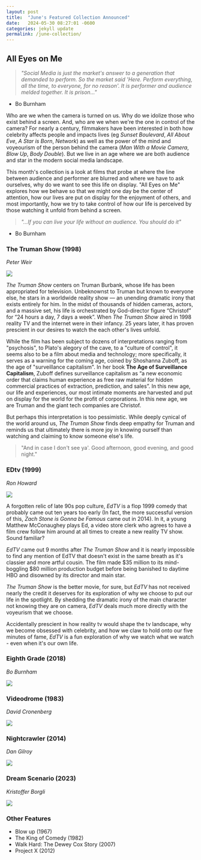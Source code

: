 ```yaml
---
layout: post
title:  "June's Featured Collection Announced"
date:   2024-05-30 08:27:01 -0600
categories: jekyll update
permalink: /june-collection/
---
```


## All Eyes on Me

> *"Social Media is just the market's answer to a generation that demanded to perform. So the market said 'Here. Perform everything, all the time, to everyone, for no reason'. It is performer and audience melded together. It is prison..."*
- Bo Burnham

Who are we when the camera is turned on us. Why do we idolize those who exist behind a screen. And, who are we when we're the one in control of the camera? For nearly a century, filmmakers have been interested in both how celebrity affects people and impacts lives (eg *Sunset Boulevard*, *All About Eve*, *A Star is Born*, *Network*) as well as the power of the mind and voyeourism of the person behind the camera (*Man With a Movie Camera*, *Blow Up*, *Body Double*). But we live in an age where we are both audience and star in the modern social media landscape. 

This month's collection is a look at films that probe at where the line between audience and performer are blurred and where we have to ask ourselves, why do we want to see this life on display. "All Eyes on Me" explores how we behave so that we might one day be the center of attention, how our lives are put on display for the enjoyment of others, and most importantly, how we try to take control of how our life is perceived by those watching it unfold from behind a screen.

> *"...If you can live your life without an audience. You should do it"*
- Bo Burnham

### The Truman Show (1998)
*Peter Weir*

![](/assets/images/truman.jpg)

*The Truman Show* centers on Truman Burbank, whose life has been appropriated for
television. Unbeknownst to Truman but known to everyone else, he stars in a worldwide reality
show — an unending dramatic irony that exists entirely for him. In the midst of thousands of
hidden cameras, actors, and a massive set, his life is orchestrated by God-director figure
“Christof” for “24 hours a day, 7 days a week”. When *The Truman Show* aired in 1998 reality TV and the internet were in their infancy. 25 years later, it has proven prescient in our desires to watch the each other's lives unfold. 

While the film has been subject to dozens of interpretations ranging from "psychosis", to Plato's alegory of the cave, to a "culture of control", it seems also to be a film about media and technology; more specifically, it serves as a warning for the coming age, coined by Shoshanna Zuboff, as the age of "surveillance capitalism". In her book **The Age of Surveillance Capitalism**, Zuboff defines surveillance capitalism as
“a new economic order that claims human experience as free raw material for hidden
commercial practices of extraction, prediction, and sales”. In this new age, our life and experiences, our most intimate moments are harvested and put on display for the world for the profit of corporations. In this new age, we are Truman and the giant tech companies are Christof.

But perhaps this interpretation is too pessimistic. While deeply cynical of the world around us, *The Truman Show* finds deep empathy for Truman and reminds us that ultimately there is more joy in knowing ourself than watching and claiming to know someone else's life.

> "And in case I don't see ya'. Good afternoon, good evening, and good night."

### EDtv (1999)
*Ron Howard*

![](/assets/images/edtv.jpg)

A forgotten relic of late 90s pop culture, *EdTV* is a flop 1999 comedy that probably came out ten years too early (In fact, the more successful version of this, *Zach Stone is Gonna be Famous* came out in 2014). In it, a young Matthew McConaughey plays Ed, a video store clerk who agrees to have a film crew follow him around at all times to create a new reality TV show. Sound familiar?

*EdTV* came out 9 months after *The Truman Show* and it is nearly impossible to find any mention of EdTV that doesn't exist in the same breath as it's classier and more artful cousin. The film made $35 million to its mind-boggling $80 million production budget before being banished to daytime HBO and disowned by its director and main star. 

*The Truman Show* is the better movie, for sure, but *EdTV* has not received nearly the credit it deserves for its exploration of why we choose to put our life in the spotlight. By shedding the dramatic irony of the main character not knowing they are on camera, *EdTV* deals much more directly with the voyeurism that we choose.

Accidentally prescient in how reality tv would shape the tv landscape, why we become obsessed with celebrity, and how we claw to hold onto our five minutes of fame, *EdTV* is a fun exploration of why we watch what we watch - even when it's our own life.

### Eighth Grade (2018)
*Bo Burnham*

![](/assets/images/eighthgrade.jpg)

### Videodrome (1983)
*David Cronenberg*

![](/assets/images/videodrome.jpg)

### Nightcrawler (2014)
*Dan Gilroy*

![](/assets/images/nightcrawler.jpg)

### Dream Scenario (2023)
*Kristoffer Borgli*

![](/assets/images/dreamscenario.jpg)

### Other Features
- Blow up (1967)
- The King of Comedy (1982)
- Walk Hard: The Dewey Cox Story (2007)
- Project X (2012)